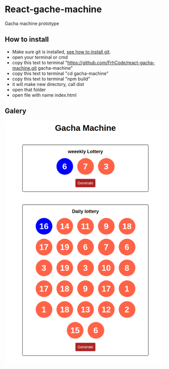 # React-gache-machine
Gacha machine prototype 

## How to install

- Make sure git is installed, [see how to install git](https://www.google.com/search?q=how+to+isntall+git&oq=how+to+isntall+git&aqs=chrome..69i57j0i10l9.4306j0j7&sourceid=chrome&ie=UTF-8). 
- open your terminal or cmd 
- copy this text to terminal "https://github.com/FrhCode/react-gacha-machine.git gacha-machine"
- copy this text to terminal "cd gacha-machine"
- copy this text to terminal "npm build"
- it will make new directory, call dist
- open that folder
- open file with name index.html 

## Galery
![This is an image](./src/newPhoto.png)

